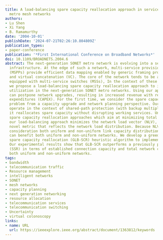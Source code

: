 ```yaml
---
title: A load-balancing spare capacity reallocation approach in service-rich SONET
  metro mesh networks
authors:
- Lu Shen
- Xi Yang
- B. Ramamurthy
date: '2004-10-01'
publishDate: '2024-07-21T02:26:10.804809Z'
publication_types:
- paper-conference
publication: '*First International Conference on Broadband Networks*'
doi: 10.1109/BROADNETS.2004.6
abstract: The next-generation SONET metro network is evolving into a service-rich
  infrastructure. At the edge of such a network, multi-service provisioning platforms
  (MSPPs) provide efficient data mapping enabled by generic framing procedure (GFP)
  and virtual concatenation (VC). The core of the network tends to be a meshed architecture
  equipped with multi-service switches (MSSs), In the context of these emerging technologies,
  we propose a load-balancing spare capacity reallocation approach to improve network
  utilization in the next-generation SONET metro networks. Using our approach, carriers
  can postpone network upgrades, resulting in increased revenue with reduced capital
  expenditures (CAPEX). For the first time, we consider the spare capacity reallocation
  problem from a capacity upgrade and network planning perspective. Our approach can
  operate in the context of shared-path protection (with backup multiplexing) because
  it reallocates spare capacity without disrupting working services. Unlike previous
  spare capacity reallocation approaches which aim at minimizing total spare capacity,
  our load-balancing approach minimizes the network load vector (NLV), which is a
  novel metric that reflects the network load distribution. Because NLV takes into
  consideration both uniform and non-uniform link capacity distribution, our approach
  can benefit both uniform and non-uniform networks. We develop a greedy load-balancing
  spare capacity reallocation (GLB-SCR) heuristic algorithm to implement this approach.
  Our experimental results show that GLB-SCR outperforms a previously proposed algorithm
  (SSR) in terms of established connection capacity and total network capacity in
  both uniform and non-uniform networks.
tags:
- bandwidth
- telecommunication traffic
- Resource management
- intelligent networks
- SONET
- mesh networks
- capacity planning
- next generation networking
- resource allocation
- telecommunication services
- telecommunication switching
- Uncertainty
- virtual colonoscopy
links:
- name: URL
  url: https://ieeexplore.ieee.org/abstract/document/1363812/keywords
---
```

